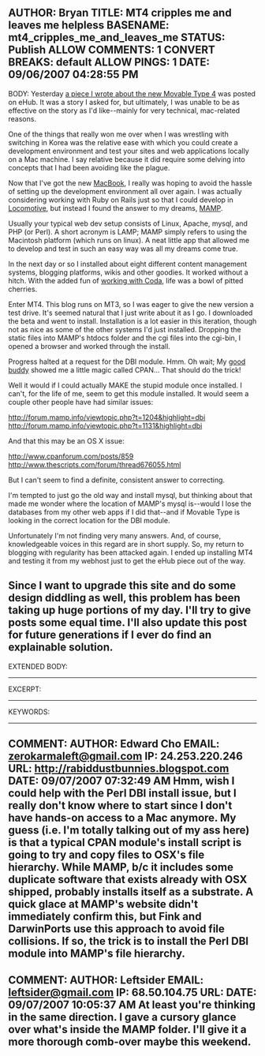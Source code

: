 AUTHOR: Bryan
TITLE: MT4 cripples me and leaves me helpless
BASENAME: mt4_cripples_me_and_leaves_me
STATUS: Publish
ALLOW COMMENTS: 1
CONVERT BREAKS: __default__
ALLOW PINGS: 1
DATE: 09/06/2007 04:28:55 PM
-----
BODY:
Yesterday <a href="http://www.emilychang.com/go/ehub/app/ehub-analyzes-movable-type-4/">a piece I wrote about the new Movable Type 4</a> was posted on eHub. It was a story I asked for, but ultimately, I was unable to be as effective on the story as I'd like--mainly for very technical, mac-related reasons.

One of the things that really won me over when I was wrestling with switching in Korea was the relative ease with which you could create a development environment and test your sites and web applications locally on a Mac machine. I say relative because it did require some delving into concepts that I had been avoiding like the plague.

Now that I've got the new <a href="http://www.flickr.com/photos/leftsider/763948996/">MacBook</a>, I really was hoping to avoid the hassle of setting up the development environment all over again. I was actually considering working with Ruby on Rails just so that I could develop in <a href="http://locomotive.raaum.org/">Locomotive</a>, but instead I found the answer to my dreams, <a href="http://www.mamp.info/en/mamp.html">MAMP</a>.

Usually your typical web dev setup consists of Linux, Apache, mysql, and PHP (or Perl). A short acronym is LAMP; MAMP simply refers to using the Macintosh platform (which runs on linux). A neat little app that allowed me to develop and test in such an easy way was all my dreams come true.

In the next day or so I installed about eight different content management systems, blogging platforms, wikis and other goodies. It worked without a hitch. With the added fun of <a href="http://www.leftsider.com/leftsider/2007/05/coda.htm">working with Coda</a>, life was a bowl of pitted cherries.

Enter MT4. This blog runs on MT3, so I was eager to give the new version a test drive. It's seemed natural that I just write about it as I go. I downloaded the beta and went to install. Installation is a lot easier in this iteration, though not as nice as some of the other systems I'd just installed. Dropping the static files into MAMP's htdocs folder and the cgi files into the cgi-bin, I opened a browser and worked through the install.

Progress halted at a request for the DBI module. Hmm. Oh wait; My <a href="http://zerokarmaleft.43people.com/">good buddy</a> showed me a little magic called CPAN... That should do the trick!

Well it would if I could actually MAKE the stupid module once installed. I can't, for the life of me, seem to get this module installed. It would seem a couple other people have had similar issues:

<a href="http://forum.mamp.info/viewtopic.php?t=1204&highlight=dbi">http://forum.mamp.info/viewtopic.php?t=1204&highlight=dbi</a>
<a href="http://forum.mamp.info/viewtopic.php?t=1131&highlight=dbi">http://forum.mamp.info/viewtopic.php?t=1131&highlight=dbi</a>

And that this may be an OS X issue:

<a href="http://www.cpanforum.com/posts/859">http://www.cpanforum.com/posts/859</a>
<a href="http://www.thescripts.com/forum/thread676055.html">http://www.thescripts.com/forum/thread676055.html</a>

But I can't seem to find a definite, consistent answer to correcting.

I'm tempted to just go the old way and install mysql, but thinking about that made me wonder where the location of MAMP's mysql is--would I lose the databases from my other web apps if I did that--and if Movable Type is looking in the correct location for the DBI module.

Unfortunately I'm not finding very many answers. And, of course, knowledgeable voices in this regard are in short supply. So, my return to blogging with regularity has been attacked again. I ended up installing MT4 and testing it from my webhost just to get the eHub piece out of the way. 

Since I want to upgrade this site and do some design diddling as well, this problem has been taking up huge portions of my day. I'll try to give posts some equal time. I'll also update this post for future generations if I ever do find an explainable solution.
-----
EXTENDED BODY:

-----
EXCERPT:

-----
KEYWORDS:

-----

COMMENT:
AUTHOR: Edward Cho
EMAIL: zerokarmaleft@gmail.com
IP: 24.253.220.246
URL: http://rabiddustbunnies.blogspot.com
DATE: 09/07/2007 07:32:49 AM
Hmm, wish I could help with the Perl DBI install issue, but I really don't know where to start since I don't have hands-on access to a Mac anymore.  My guess (i.e. I'm totally talking out of my ass here) is that a typical CPAN module's install script is going to try and copy files to OSX's file hierarchy.  While MAMP, b/c it includes some duplicate software that exists already with OSX shipped, probably installs itself as a substrate.  A quick glace at MAMP's website didn't immediately confirm this, but Fink and DarwinPorts use this approach to avoid file collisions.  If so, the trick is to install the Perl DBI module into MAMP's file hierarchy.
-----

COMMENT:
AUTHOR: Leftsider
EMAIL: leftsider@gmail.com
IP: 68.50.104.75
URL: 
DATE: 09/07/2007 10:05:37 AM
At least you're thinking in the same direction. I gave a cursory glance over what's inside the MAMP folder. I'll give it a more thorough comb-over maybe this weekend.
-----



